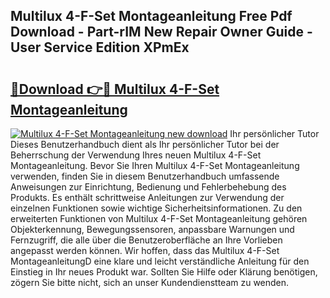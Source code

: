 ## Multilux 4-F-Set Montageanleitung Free Pdf Download - Part-rIM New Repair Owner Guide - User Service Edition XPmEx

# <h2><a href="http://df8ibvc.blite.top/?on=Multilux+4-F-Set+Montageanleitung">🔗Download 👉🔴 Multilux 4-F-Set Montageanleitung</a></h2>

[![Multilux 4-F-Set Montageanleitung new download](https://i.imgur.com/lujVjoI.png)](http://df8ibvc.blite.top/?on=Multilux+4-F-Set+Montageanleitung)
Ihr persönlicher Tutor Dieses Benutzerhandbuch dient als Ihr persönlicher Tutor bei der Beherrschung der Verwendung Ihres neuen Multilux 4-F-Set Montageanleitung. Bevor Sie Ihren Multilux 4-F-Set Montageanleitung verwenden, finden Sie in diesem Benutzerhandbuch umfassende Anweisungen zur Einrichtung, Bedienung und Fehlerbehebung des Produkts. Es enthält schrittweise Anleitungen zur Verwendung der einzelnen Funktionen sowie wichtige Sicherheitsinformationen. Zu den erweiterten Funktionen von Multilux 4-F-Set Montageanleitung gehören Objekterkennung, Bewegungssensoren, anpassbare Warnungen und Fernzugriff, die alle über die Benutzeroberfläche an Ihre Vorlieben angepasst werden können. Wir hoffen, dass das Multilux 4-F-Set MontageanleitungD eine klare und leicht verständliche Anleitung für den Einstieg in Ihr neues Produkt war. Sollten Sie Hilfe oder Klärung benötigen, zögern Sie bitte nicht, sich an unser Kundendienstteam zu wenden.
